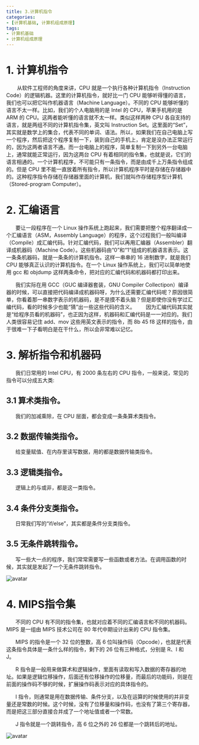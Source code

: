 ```yaml
---
title: 3.计算机指令
categories: 
- [计算机基础, 计算机组成原理]
tags:
- 计算机基础
- 计算机组成原理
---
```

# 1. 计算机指令
&ensp;&ensp; &ensp; 从软件工程师的角度来讲，CPU 就是一个执行各种计算机指令（Instruction Code）的逻辑机器。这里的计算机指令，就好比一门 CPU 能够听得懂的语言，我们也可以把它叫作机器语言（Machine Language）。不同的 CPU 能够听懂的语言不太一样。比如，我们的个人电脑用的是 Intel 的 CPU，苹果手机用的是 ARM 的 CPU。这两者能听懂的语言就不太一样。类似这样两种 CPU 各自支持的语言，就是两组不同的计算机指令集，英文叫 Instruction Set。这里面的“Set”，其实就是数学上的集合，代表不同的单词、语法。所以，如果我们在自己电脑上写一个程序，然后把这个程序复制一下，装到自己的手机上，肯定是没办法正常运行的，因为这两者语言不通。而一台电脑上的程序，简单复制一下到另外一台电脑上，通常就能正常运行，因为这两台 CPU 有着相同的指令集，也就是说，它们的语言相通的。一个计算机程序，不可能只有一条指令，而是由成千上万条指令组成的。但是 CPU 里不能一直放着所有指令，所以计算机程序平时是存储在存储器中的。这种程序指令存储在存储器里面的计算机，我们就叫作存储程序型计算机（Stored-program Computer）。

# 2. 汇编语言
&ensp;&ensp; &ensp;要让一段程序在一个 Linux 操作系统上跑起来，我们需要把整个程序翻译成一个汇编语言（ASM，Assembly Language）的程序，这个过程我们一般叫编译（Compile）成汇编代码。针对汇编代码，我们可以再用汇编器（Assembler）翻译成机器码（Machine Code）。这些机器码由“0”和“1”组成的机器语言表示。这一条条机器码，就是一条条的计算机指令。这样一串串的 16 进制数字，就是我们 CPU 能够真正认识的计算机指令。在一个 Linux 操作系统上，我们可以简单地使用 gcc 和 objdump 这样两条命令，把对应的汇编代码和机器码都打印出来。

&ensp;&ensp; &ensp;我们实际在用 GCC（GUC 编译器套装，GNU Compiler Collectipon）编译器的时候，可以直接把代码编译成机器码呀，为什么还需要汇编代码呢？原因很简单，你看着那一串数字表示的机器码，是不是摸不着头脑？但是即使你没有学过汇编代码，看的时候多少也能“猜”出一些这些代码的含义。
&ensp;&ensp; &ensp;因为汇编代码其实就是“给程序员看的机器码”，也正因为这样，机器码和汇编代码是一一对应的。我们人类很容易记住 add、mov 这些用英文表示的指令，而 8b 45 f8 这样的指令，由于很难一下子看明白是在干什么，所以会非常难以记忆。

# 3. 解析指令和机器码
&ensp;&ensp; &ensp;我们日常用的 Intel CPU，有 2000 条左右的 CPU 指令，一般来说，常见的指令可以分成五大类:

## 3.1 算术类指令。
&ensp;&ensp; &ensp;我们的加减乘除，在 CPU 层面，都会变成一条条算术类指令。
## 3.2 数据传输类指令。
&ensp;&ensp; &ensp;给变量赋值、在内存里读写数据，用的都是数据传输类指令。
## 3.3 逻辑类指令。
&ensp;&ensp; &ensp;逻辑上的与或非，都是这一类指令。
## 3.4 条件分支类指令。
&ensp;&ensp; &ensp;日常我们写的“if/else”，其实都是条件分支类指令。
## 3.5 无条件跳转指令。
&ensp;&ensp; &ensp;写一些大一点的程序，我们常常需要写一些函数或者方法。在调用函数的时候，其实就是发起了一个无条件跳转指令。

![avatar](/img/computer/计算机指令.jpeg)

# 4. MIPS指令集

&ensp;&ensp; &ensp;不同的 CPU 有不同的指令集，也就对应着不同的汇编语言和不同的机器码。MIPS 是一组由 MIPS 技术公司在 80 年代中期设计出来的 CPU 指令集。

&ensp;&ensp; &ensp;MIPS 的指令是一个 32 位的整数，高 6 位叫操作码（Opcode），也就是代表这条指令具体是一条什么样的指令，剩下的 26 位有三种格式，分别是 R、I 和 J。

&ensp;&ensp; &ensp;R 指令是一般用来做算术和逻辑操作，里面有读取和写入数据的寄存器的地址。如果是逻辑位移操作，后面还有位移操作的位移量，而最后的功能码，则是在前面的操作码不够的时候，扩展操作码表示对应的具体指令的。

&ensp;&ensp; &ensp;I 指令，则通常是用在数据传输、条件分支，以及在运算的时候使用的并非变量还是常数的时候。这个时候，没有了位移量和操作码，也没有了第三个寄存器，而是把这三部分直接合并成了一个地址值或者一个常数。

&ensp;&ensp; &ensp;J 指令就是一个跳转指令，高 6 位之外的 26 位都是一个跳转后的地址。

![avatar](/img/computer/mips指令集.jpeg)